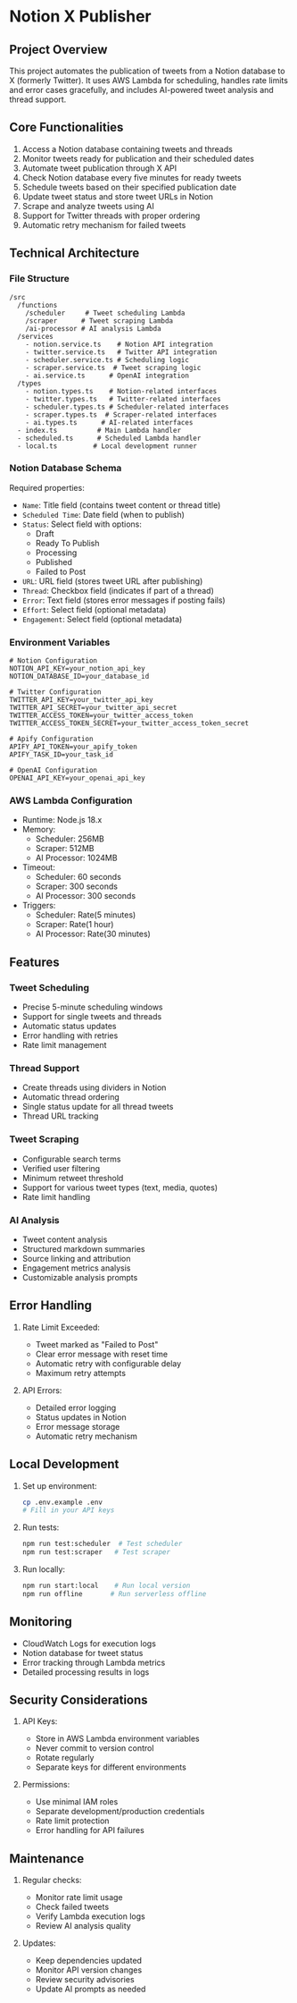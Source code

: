 # Notion X Publisher

## Project Overview
This project automates the publication of tweets from a Notion database to X (formerly Twitter). It uses AWS Lambda for scheduling, handles rate limits and error cases gracefully, and includes AI-powered tweet analysis and thread support.

## Core Functionalities
1. Access a Notion database containing tweets and threads
2. Monitor tweets ready for publication and their scheduled dates
3. Automate tweet publication through X API
4. Check Notion database every five minutes for ready tweets
5. Schedule tweets based on their specified publication date
6. Update tweet status and store tweet URLs in Notion
7. Scrape and analyze tweets using AI
8. Support for Twitter threads with proper ordering
9. Automatic retry mechanism for failed tweets

## Technical Architecture

### File Structure
```
/src
  /functions
    /scheduler     # Tweet scheduling Lambda
    /scraper      # Tweet scraping Lambda
    /ai-processor # AI analysis Lambda
  /services
    - notion.service.ts    # Notion API integration
    - twitter.service.ts   # Twitter API integration
    - scheduler.service.ts # Scheduling logic
    - scraper.service.ts  # Tweet scraping logic
    - ai.service.ts      # OpenAI integration
  /types
    - notion.types.ts    # Notion-related interfaces
    - twitter.types.ts   # Twitter-related interfaces
    - scheduler.types.ts # Scheduler-related interfaces
    - scraper.types.ts  # Scraper-related interfaces
    - ai.types.ts      # AI-related interfaces
  - index.ts          # Main Lambda handler
  - scheduled.ts      # Scheduled Lambda handler
  - local.ts         # Local development runner
```

### Notion Database Schema
Required properties:
- `Name`: Title field (contains tweet content or thread title)
- `Scheduled Time`: Date field (when to publish)
- `Status`: Select field with options:
  - Draft
  - Ready To Publish
  - Processing
  - Published
  - Failed to Post
- `URL`: URL field (stores tweet URL after publishing)
- `Thread`: Checkbox field (indicates if part of a thread)
- `Error`: Text field (stores error messages if posting fails)
- `Effort`: Select field (optional metadata)
- `Engagement`: Select field (optional metadata)

### Environment Variables
```env
# Notion Configuration
NOTION_API_KEY=your_notion_api_key
NOTION_DATABASE_ID=your_database_id

# Twitter Configuration
TWITTER_API_KEY=your_twitter_api_key
TWITTER_API_SECRET=your_twitter_api_secret
TWITTER_ACCESS_TOKEN=your_twitter_access_token
TWITTER_ACCESS_TOKEN_SECRET=your_twitter_access_token_secret

# Apify Configuration
APIFY_API_TOKEN=your_apify_token
APIFY_TASK_ID=your_task_id

# OpenAI Configuration
OPENAI_API_KEY=your_openai_api_key
```

### AWS Lambda Configuration
- Runtime: Node.js 18.x
- Memory:
  - Scheduler: 256MB
  - Scraper: 512MB
  - AI Processor: 1024MB
- Timeout:
  - Scheduler: 60 seconds
  - Scraper: 300 seconds
  - AI Processor: 300 seconds
- Triggers:
  - Scheduler: Rate(5 minutes)
  - Scraper: Rate(1 hour)
  - AI Processor: Rate(30 minutes)

## Features

### Tweet Scheduling
- Precise 5-minute scheduling windows
- Support for single tweets and threads
- Automatic status updates
- Error handling with retries
- Rate limit management

### Thread Support
- Create threads using dividers in Notion
- Automatic thread ordering
- Single status update for all thread tweets
- Thread URL tracking

### Tweet Scraping
- Configurable search terms
- Verified user filtering
- Minimum retweet threshold
- Support for various tweet types (text, media, quotes)
- Rate limit handling

### AI Analysis
- Tweet content analysis
- Structured markdown summaries
- Source linking and attribution
- Engagement metrics analysis
- Customizable analysis prompts

## Error Handling
1. Rate Limit Exceeded:
   - Tweet marked as "Failed to Post"
   - Clear error message with reset time
   - Automatic retry with configurable delay
   - Maximum retry attempts

2. API Errors:
   - Detailed error logging
   - Status updates in Notion
   - Error message storage
   - Automatic retry mechanism

## Local Development
1. Set up environment:
   ```bash
   cp .env.example .env
   # Fill in your API keys
   ```

2. Run tests:
   ```bash
   npm run test:scheduler  # Test scheduler
   npm run test:scraper   # Test scraper
   ```

3. Run locally:
   ```bash
   npm run start:local    # Run local version
   npm run offline       # Run serverless offline
   ```

## Monitoring
- CloudWatch Logs for execution logs
- Notion database for tweet status
- Error tracking through Lambda metrics
- Detailed processing results in logs

## Security Considerations
1. API Keys:
   - Store in AWS Lambda environment variables
   - Never commit to version control
   - Rotate regularly
   - Separate keys for different environments

2. Permissions:
   - Use minimal IAM roles
   - Separate development/production credentials
   - Rate limit protection
   - Error handling for API failures

## Maintenance
1. Regular checks:
   - Monitor rate limit usage
   - Check failed tweets
   - Verify Lambda execution logs
   - Review AI analysis quality

2. Updates:
   - Keep dependencies updated
   - Monitor API version changes
   - Review security advisories
   - Update AI prompts as needed
